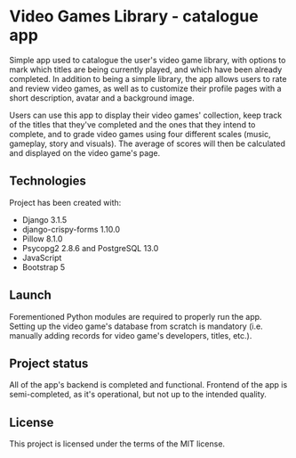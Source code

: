 # Video Games Library - catalogue app

Simple app used to catalogue the user's video game library, with options to mark which titles are being currently played, and which have been already completed. 
In addition to being a simple library, the app allows users to rate and review video games, as well as to customize their profile pages with a short description, avatar and a background image.

Users can use this app to display their video games' collection, keep track of the titles that they've completed and the ones that they intend to complete, and to grade video games using four different scales (music, gameplay, story and visuals).
The average of scores will then be calculated and displayed on the video game's page. 

## Technologies
Project has been created with:

* Django 3.1.5
* django-crispy-forms 1.10.0
* Pillow 8.1.0
* Psycopg2 2.8.6 and PostgreSQL 13.0
* JavaScript
* Bootstrap 5

## Launch

Forementioned Python modules are required to properly run the app. 
Setting up the video game's database from scratch is mandatory (i.e. manually adding records for video game's developers, titles, etc.).

## Project status

All of the app's backend is completed and functional. 
Frontend of the app is semi-completed, as it's operational, but not up to the intended quality. 

## License
This project is licensed under the terms of the MIT license.
